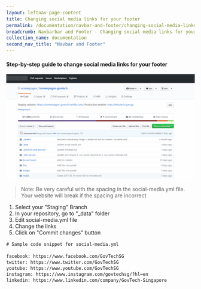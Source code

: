 ```yaml
---
layout: leftnav-page-content
title: Changing social media links for your footer
permalink: /documentation/navbar-and-footer/changing-social-media-links-for-your-footer/
breadcrumb: Navbarbar and Footer - Changing social media links for your footer
collection_name: documentation
second_nav_title: "Navbar and Footer"
---
```

#### **Step-by-step guide to change social media links for your footer**
![Changing social media links for your footer](/images/resources/changing-social-media-links-for-your-footer.gif)
> Note: Be very careful with the spacing in the social-media.yml file. Your website will break if the spacing are incorrect

1. Select your "Staging" Branch
2. In your repository, go to "_data" folder
3. Edit social-media.yml file
4. Change the links
5. Click on "Commit changes" button

```
# Sample code snippet for social-media.yml

facebook: https://www.facebook.com/GovTechSG
twitter: https://www.twitter.com/GovTechSG
youtube: https://www.youtube.com/GovTechSG
instagram: https://www.instagram.com/govtechsg/?hl=en
linkedin: https://www.linkedin.com/company/GovTech-Singapore

```
